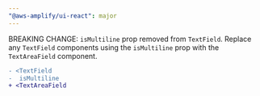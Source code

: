 ```yaml
---
"@aws-amplify/ui-react": major
---
```


BREAKING CHANGE: `isMultiline` prop removed from `TextField`. Replace any `TextField` components 
using the `isMultiline` prop with the `TextAreaField` component.

```diff
- <TextField
-  isMultiline
+ <TextAreaField
```

